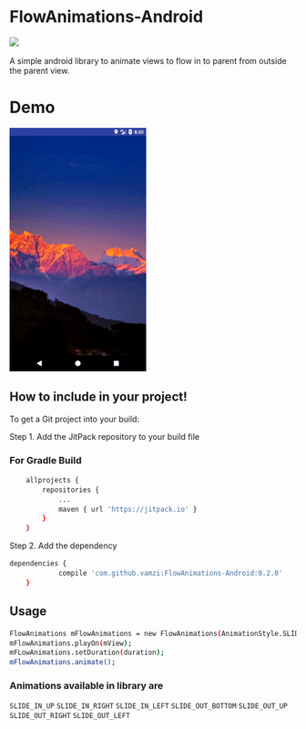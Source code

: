 # FlowAnimations-Android

[![](https://jitpack.io/v/vamzi/FlowAnimations-Android.svg)](https://jitpack.io/#vamzi/FlowAnimations-Android)

A simple android library to animate views to flow in to parent from outside the parent view.

# Demo
![](https://raw.githubusercontent.com/vamzi/FlowAnimations-Android/master/app/src/main/res/drawable/gif_2.gif)

## How to include in your project!

To get a Git project into your build:

Step 1. Add the JitPack repository to your build file

### For Gradle Build

```sh
	allprojects {
		repositories {
			...
			maven { url 'https://jitpack.io' }
		}
	}
```
Step 2. Add the dependency

```sh
dependencies {
	        compile 'com.github.vamzi:FlowAnimations-Android:0.2.0'
	}
```

## Usage

```sh
FlowAnimations mFlowAnimations = new FlowAnimations(AnimationStyle.SLIDE_IN_BOTTOM);
mFlowAnimations.playOn(mView);
mFLowAnimations.setDuration(duration);
mFlowAnimations.animate();
```
### Animations available in library are

 `SLIDE_IN_UP`
 `SLIDE_IN_RIGHT`
 `SLIDE_IN_LEFT`
 `SLIDE_OUT_BOTTOM`
 `SLIDE_OUT_UP`
 `SLIDE_OUT_RIGHT`
 `SLIDE_OUT_LEFT`

